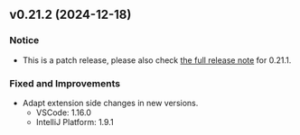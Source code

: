 ## v0.21.2 (2024-12-18)

### Notice

* This is a patch release, please also check [the full release note](https://github.com/TabbyML/tabby/releases/tag/v0.21.1) for 0.21.1.

### Fixed and Improvements

* Adapt extension side changes in new versions.
  - VSCode: 1.16.0
  - IntelliJ Platform: 1.9.1
